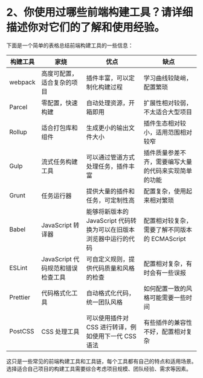 # 2、你使用过哪些前端构建工具？请详细描述你对它们的了解和使用经验。

下面是一个简单的表格总结前端构建工具的一些信息：

| 构建工具 | 家烧                              | 优点                                                               | 缺点                                                 |
| -------- | --------------------------------- | ------------------------------------------------------------------ | ---------------------------------------------------- |
| webpack  | 高度可配置，适合复杂的项目        | 插件丰富，可以定制化构建过程                                       | 学习曲线较陡峭，配置繁琐                             |
| Parcel   | 零配置，快速构建                  | 自动处理资源，开箱即用                                             | 扩展性相对较弱，不太适合大型项目                     |
| Rollup   | 适合打包库和组件                  | 生成更小的输出文件大小                                             | 插件生态相对较小，适用范围相对较窄                   |
| Gulp     | 流式任务构建工具                  | 可以通过管道方式处理任务，插件丰富                                 | 插件质量参差不齐，需要编写大量的代码来实现简单的功能 |
| Grunt    | 任务运行器                        | 提供大量的插件和任务，可定制性高                                   | 配置复杂，使用起来相对繁琐                           |
| Babel    | JavaScript 转译器                 | 能够将新版本的 JavaScript 代码转换为可以在旧版本浏览器中运行的代码 | 配置相对较复杂，需要了解不同版本的 ECMAScript        |
| ESLint   | JavaScript 代码规范和错误检查工具 | 可自定义规则，提供代码质量和风格的检查                             | 配置相对复杂，有时会有一些误报                       |
| Prettier | 代码格式化工具                    | 自动格式化代码，统一团队风格                                       | 如何配置一致的风格可能需要一些时间                   |
| PostCSS  | CSS 处理工具                      | 可以使用插件对 CSS 进行转译，例如使用下一代 CSS 语法               | 有些插件的兼容性不好，配置相对复杂                   |

这只是一些常见的前端构建工具和工具链，每个工具都有自己的特点和适用场景。选择适合自己项目的构建工具需要综合考虑项目规模、团队经验、需求等因素。
